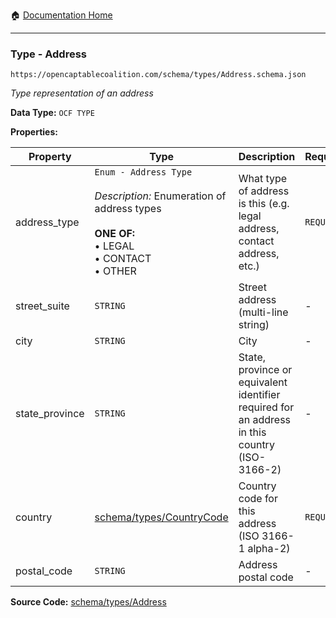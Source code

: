 :house: [Documentation Home](/README.md)

---

### Type - Address

`https://opencaptablecoalition.com/schema/types/Address.schema.json`

_Type representation of an address_

**Data Type:** `OCF TYPE`

**Properties:**

| Property       | Type                                                                                                                                                    | Description                                                                                   | Required   |
| -------------- | ------------------------------------------------------------------------------------------------------------------------------------------------------- | --------------------------------------------------------------------------------------------- | ---------- |
| address_type   | `Enum - Address Type`</br></br>_Description:_ Enumeration of address types</br></br>**ONE OF:** </br>&bull; LEGAL </br>&bull; CONTACT </br>&bull; OTHER | What type of address is this (e.g. legal address, contact address, etc.)                      | `REQUIRED` |
| street_suite   | `STRING`                                                                                                                                                | Street address (multi-line string)                                                            | -          |
| city           | `STRING`                                                                                                                                                | City                                                                                          | -          |
| state_province | `STRING`                                                                                                                                                | State, province or equivalent identifier required for an address in this country (ISO-3166-2) | -          |
| country        | [schema/types/CountryCode](/docs/schema/types/CountryCode.md)                                                                                           | Country code for this address (ISO 3166-1 alpha-2)                                            | `REQUIRED` |
| postal_code    | `STRING`                                                                                                                                                | Address postal code                                                                           | -          |

**Source Code:** [schema/types/Address](/schema/types/Address.schema.json)

